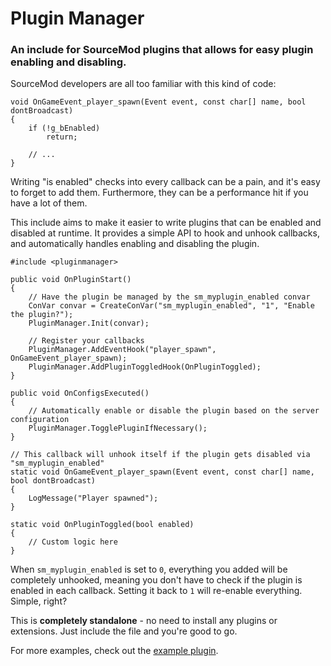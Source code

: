 # Plugin Manager

### An include for SourceMod plugins that allows for easy plugin enabling and disabling.

SourceMod developers are all too familiar with this kind of code:

```sourcepawn
void OnGameEvent_player_spawn(Event event, const char[] name, bool dontBroadcast)
{
    if (!g_bEnabled)
        return;
    
    // ...
}
```

Writing "is enabled" checks into every callback can be a pain, and it's easy to forget to add them. Furthermore, they can be a performance hit if you have a lot of them.

This include aims to make it easier to write plugins that can be enabled and disabled at runtime. It provides a simple API to hook and unhook callbacks, and automatically handles enabling and disabling the plugin.

```sourcepawn
#include <pluginmanager>

public void OnPluginStart()
{
	// Have the plugin be managed by the sm_myplugin_enabled convar
	ConVar convar = CreateConVar("sm_myplugin_enabled", "1", "Enable the plugin?");
	PluginManager.Init(convar);
	
	// Register your callbacks
	PluginManager.AddEventHook("player_spawn", OnGameEvent_player_spawn);
	PluginManager.AddPluginToggledHook(OnPluginToggled);
}

public void OnConfigsExecuted()
{
	// Automatically enable or disable the plugin based on the server configuration
	PluginManager.TogglePluginIfNecessary();
}

// This callback will unhook itself if the plugin gets disabled via "sm_myplugin_enabled"
static void OnGameEvent_player_spawn(Event event, const char[] name, bool dontBroadcast)
{
	LogMessage("Player spawned");
}

static void OnPluginToggled(bool enabled)
{
	// Custom logic here
}
```

When `sm_myplugin_enabled` is set to `0`, everything you added will be completely unhooked, meaning you don't have to check if the plugin is enabled in each callback. Setting it back to `1` will re-enable everything. Simple, right?

This is **completely standalone** - no need to install any plugins or extensions. Just include the file and you're good to go.

For more examples, check out the [example plugin](https://github.com/Mikusch/pluginmanager/blob/master/addons/sourcemod/scripting/pluginmanager_test.sp).
